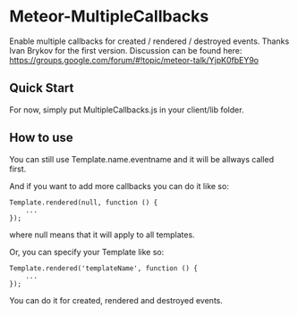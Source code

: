 Meteor-MultipleCallbacks
========================

Enable multiple callbacks for created / rendered / destroyed events. Thanks Ivan Brykov for the first version. Discussion can be found here: https://groups.google.com/forum/#!topic/meteor-talk/YjpK0fbEY9o


## Quick Start

For now, simply put MultipleCallbacks.js in your client/lib folder.

## How to use

You can still use Template.name.eventname and it will be allways called first.

And if you want to add more callbacks you can do it like so:

    Template.rendered(null, function () {
        ...
    });

where null means that it will apply to all templates.

Or, you can specify your Template like so:

    Template.rendered('templateName', function () {
        ...
    });

You can do it for created, rendered and destroyed events.

